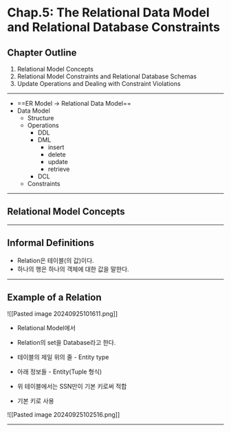 # Chap.5: The Relational Data Model and Relational Database Constraints

## Chapter Outline
1. Relational Model Concepts
2. Relational Model Constraints and Relational Database Schemas
3. Update Operations and Dealing with Constraint Violations

---
- ==ER Model -> Relational Data Model==
- Data Model
	- Structure
	- Operations
		- DDL
		- DML
			- insert
			- delete
			- update
			- retrieve
		- DCL
	- Constraints

---
## Relational Model Concepts

---
## Informal Definitions
- Relation은 테이블(의 값)이다.
- 하나의 행은 하나의 객체에 대한 값을 말한다.

---
## Example of a Relation
![[Pasted image 20240925101611.png]]

- Relational Model에서
- Relation의 set을 Database라고 한다.
- 테이블의 제일 위의 줄 - Entity type
- 아래 정보들 - Entity(Tuple 형식)

- 위 테이블에서는 SSN만이 기본 키로써 적합
- 기본 키로 사용

![[Pasted image 20240925102516.png]]

---

